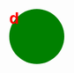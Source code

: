 <style>
.node {
    color: red;
    font-weight: bold;
    width: 100px;
    height: 100px;
    background-color: green;
    border-radius: 50%;
    font-size: 2em;
}
</style>

<div class="node">d</div>